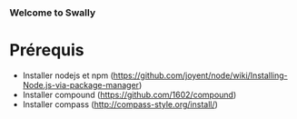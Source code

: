 ### Welcome to Swally ###

Prérequis
=========
* Installer nodejs et npm (https://github.com/joyent/node/wiki/Installing-Node.js-via-package-manager)
* Installer compound (https://github.com/1602/compound)
* Installer compass (http://compass-style.org/install/)